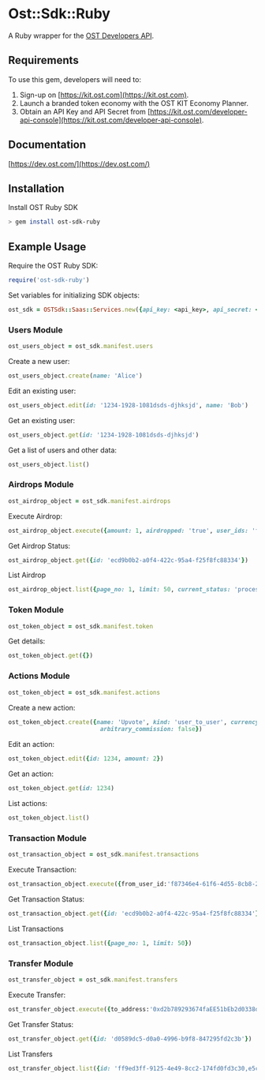 # Ost::Sdk::Ruby

A Ruby wrapper for the [OST Developers API](https://dev.ost.com/).

## Requirements

To use this gem, developers will need to:
1. Sign-up on [https://kit.ost.com](https://kit.ost.com).
2. Launch a branded token economy with the OST KIT Economy Planner.
3. Obtain an API Key and API Secret from [https://kit.ost.com/developer-api-console](https://kit.ost.com/developer-api-console).

## Documentation

[https://dev.ost.com/](https://dev.ost.com/)

## Installation

Install OST Ruby SDK

```bash
> gem install ost-sdk-ruby
```

## Example Usage

Require the OST Ruby SDK:

```ruby
require('ost-sdk-ruby')
```

Set variables for initializing SDK objects:

```ruby
ost_sdk = OSTSdk::Saas::Services.new({api_key: <api_key>, api_secret: <api_secret>, api_base_url: <api_base_url>})
```

### Users Module 

```ruby
ost_users_object = ost_sdk.manifest.users
```

Create a new user:

```ruby
ost_users_object.create(name: 'Alice')
```

Edit an existing user:

```ruby
ost_users_object.edit(id: '1234-1928-1081dsds-djhksjd', name: 'Bob')
```

Get an existing user:

```ruby
ost_users_object.get(id: '1234-1928-1081dsds-djhksjd')
```

Get a list of users and other data:

```ruby
ost_users_object.list()
```

### Airdrops Module 

```ruby
ost_airdrop_object = ost_sdk.manifest.airdrops
```

Execute Airdrop:

```ruby
ost_airdrop_object.execute({amount: 1, airdropped: 'true', user_ids: 'f87346e4-61f6-4d55-8cb8-234c65437b01'})
```

Get Airdrop Status:
```ruby
ost_airdrop_object.get({id: 'ecd9b0b2-a0f4-422c-95a4-f25f8fc88334'})
```

List Airdrop
```ruby
ost_airdrop_object.list({page_no: 1, limit: 50, current_status: 'processing,complete'})
```


### Token Module 

```ruby
ost_token_object = ost_sdk.manifest.token
```

Get details:

```ruby
ost_token_object.get({})
```

### Actions Module 


```ruby
ost_token_object = ost_sdk.manifest.actions
```

Create a new action:

```ruby
ost_token_object.create({name: 'Upvote', kind: 'user_to_user', currency: 'USD', arbitrary_amount: false, amount: 1.01, 
                          arbitrary_commission: false})
```

Edit an action:

```ruby
ost_token_object.edit({id: 1234, amount: 2})
```

Get an action:

```ruby
ost_token_object.get(id: 1234)
```

List actions:

```ruby
ost_token_object.list()
```

### Transaction Module 

```ruby
ost_transaction_object = ost_sdk.manifest.transactions
```

Execute Transaction:

```ruby
ost_transaction_object.execute({from_user_id:'f87346e4-61f6-4d55-8cb8-234c65437b01', to_user_id:'c07bd853-e893-4400-b7e8-c358cfa05d85', action_id:'20145'})
```

Get Transaction Status:
```ruby
ost_transaction_object.get({id: 'ecd9b0b2-a0f4-422c-95a4-f25f8fc88334'})
```

List Transactions
```ruby
ost_transaction_object.list({page_no: 1, limit: 50})
```

### Transfer Module 

```ruby
ost_transfer_object = ost_sdk.manifest.transfers
```

Execute Transfer:

```ruby
ost_transfer_object.execute({to_address:'0xd2b789293674faEE51bEb2d0338d15401dEbfdE3', amount:1})
```

Get Transfer Status:
```ruby
ost_transfer_object.get({id: 'd0589dc5-d0a0-4996-b9f8-847295fd2c3b'})
```

List Transfers
```ruby
ost_transfer_object.list({id: 'ff9ed3ff-9125-4e49-8cc2-174fd0fd3c30,e5c24167-a3b2-4073-a064-6a7fcdb13be8'})
```

